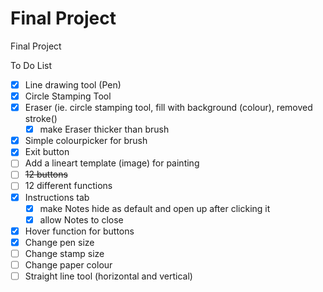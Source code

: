 # Final Project
Final Project

To Do List
- [x] Line drawing tool (Pen)
- [x] Circle Stamping Tool
- [x] Eraser (ie. circle stamping tool, fill with background (colour), removed stroke()
  - [x] make Eraser thicker than brush
- [x] Simple colourpicker for brush
- [x] Exit button
- [ ] Add a lineart template (image) for painting
- [ ] ~~12 buttons~~
- [ ] 12 different functions
- [x] Instructions tab
  - [x] make Notes hide as default and open up after clicking it
  - [x] allow Notes to close
- [x] Hover function for buttons
- [x] Change pen size
- [ ] Change stamp size
- [ ] Change paper colour
- [ ] Straight line tool (horizontal and vertical)
